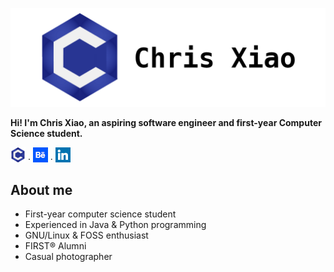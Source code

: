 ![Banner](https://raw.githubusercontent.com/chrisx8/chrisx8/master/images/banner.png)

**Hi! I'm Chris Xiao, an aspiring software engineer and first-year Computer Science student.**

[![Website](https://raw.githubusercontent.com/chrisx8/chrisx8/master/images/website.png)](https://chrisx.xyz/) · [![Behance](https://raw.githubusercontent.com/chrisx8/chrisx8/master/images/behance.png)](https://www.behance.net/chrisx8) · [![LinkedIn](https://raw.githubusercontent.com/chrisx8/chrisx8/master/images/linkedin.png)](https://www.linkedin.com/in/chris-xiao)

## About me

- First-year computer science student
- Experienced in Java & Python programming
- GNU/Linux & FOSS enthusiast
- FIRST&reg; Alumni
- Casual photographer
